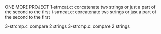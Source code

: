 ONE MORE PROJECT
1-strncat.c: concatenate two strings or just a part of the second to the first
1-strncat.c: concatenate two strings or just a part of the second to the first

3-strcmp.c: compare 2 strings
3-strcmp.c: compare 2 strings

